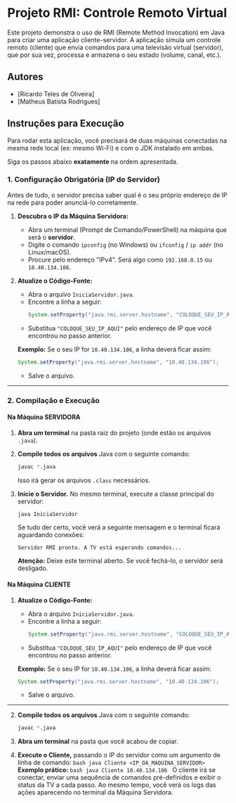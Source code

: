 # Projeto RMI: Controle Remoto Virtual

Este projeto demonstra o uso de RMI (Remote Method Invocation) em Java para criar uma aplicação cliente-servidor. A aplicação simula um controle remoto (cliente) que envia comandos para uma televisão virtual (servidor), que por sua vez, processa e armazena o seu estado (volume, canal, etc.).

## Autores

* [Ricardo Teles de Oliveira]
* [Matheus Batista Rodrigues]


## Instruções para Execução

Para rodar esta aplicação, você precisará de duas máquinas conectadas na mesma rede local (ex: mesmo Wi-Fi) e com o JDK instalado em ambas.

Siga os passos abaixo **exatamente** na ordem apresentada.

### 1. Configuração Obrigatória (IP do Servidor)

Antes de tudo, o servidor precisa saber qual é o seu próprio endereço de IP na rede para poder anunciá-lo corretamente.

1.  **Descubra o IP da Máquina Servidora:**
    * Abra um terminal (Prompt de Comando/PowerShell) na máquina que será o **servidor**.
    * Digite o comando `ipconfig` (no Windows) ou `ifconfig` / `ip addr` (no Linux/macOS).
    * Procure pelo endereço "IPv4". Será algo como `192.168.0.15` ou `10.40.134.106`.

2.  **Atualize o Código-Fonte:**
    * Abra o arquivo `IniciaServidor.java`.
    * Encontre a linha a seguir:
        ```java
        System.setProperty("java.rmi.server.hostname", "COLOQUE_SEU_IP_AQUI");
        ```
    * Substitua `"COLOQUE_SEU_IP_AQUI"` pelo endereço de IP que você encontrou no passo anterior.

    **Exemplo:** Se o seu IP for `10.40.134.106`, a linha deverá ficar assim:
    ```java
    System.setProperty("java.rmi.server.hostname", "10.40.134.106");
    ```
    * Salve o arquivo.

---

### 2. Compilação e Execução

#### Na Máquina SERVIDORA

1.  **Abra um terminal** na pasta raiz do projeto (onde estão os arquivos `.java`).

2.  **Compile todos os arquivos** Java com o seguinte comando:
    ```bash
    javac *.java
    ```
    Isso irá gerar os arquivos `.class` necessários.

3.  **Inicie o Servidor.** No mesmo terminal, execute a classe principal do servidor:
    ```bash
    java IniciaServidor
    ```
    Se tudo der certo, você verá a seguinte mensagem e o terminal ficará aguardando conexões:
    ```
    Servidor RMI pronto. A TV está esperando comandos...
    ```
    **Atenção:** Deixe este terminal aberto. Se você fechá-lo, o servidor será desligado.

#### Na Máquina CLIENTE

1.  **Atualize o Código-Fonte:**
    * Abra o arquivo `IniciaServidor.java`.
    * Encontre a linha a seguir:
        ```java
        System.setProperty("java.rmi.server.hostname", "COLOQUE_SEU_IP_AQUI");
        ```
    * Substitua `"COLOQUE_SEU_IP_AQUI"` pelo endereço de IP que você encontrou no passo anterior.

    **Exemplo:** Se o seu IP for `10.40.134.106`, a linha deverá ficar assim:
    ```java
    System.setProperty("java.rmi.server.hostname", "10.40.134.106");
    ```
    * Salve o arquivo.

---

2.  **Compile todos os arquivos** Java com o seguinte comando:
    ```bash
    javac *.java
    ```

3.  **Abra um terminal** na pasta que você acabou de copiar.

44.  **Execute o Cliente,** passando o IP do servidor como um argumento de linha de comando:
    ```bash
    java Cliente <IP_DA_MAQUINA_SERVIDOR>
    ```
    **Exemplo prático:**
    ```bash
    java Cliente 10.40.134.106
    ```
    O cliente irá se conectar, enviar uma sequência de comandos pré-definidos e exibir o status da TV a cada passo. Ao mesmo tempo, você verá os logs das ações aparecendo no terminal da Máquina Servidora.
